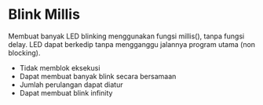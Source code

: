 # Blink Millis

Membuat banyak LED blinking menggunakan fungsi millis(), tanpa fungsi delay. LED dapat berkedip tanpa mengganggu jalannya program utama (non blocking).

- Tidak memblok eksekusi
- Dapat membuat banyak blink secara bersamaan
- Jumlah perulangan dapat diatur
- Dapat membuat blink infinity
